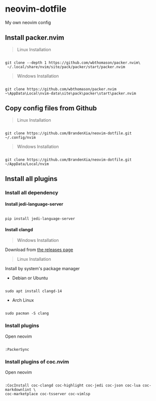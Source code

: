 # neovim-dotfile

My own neovim config

## Install packer.nvim

> Linux Installation

```shell

git clone --depth 1 https://github.com/wbthomason/packer.nvim\
 ~/.local/share/nvim/site/pack/packer/start/packer.nvim

```

> Windows Installation

```shell

git clone https://github.com/wbthomason/packer.nvim ~\AppData\Local\nvim-data\site\pack\packer\start\packer.nvim

```

## Copy config files from Github

> Linux Installation

```shell

git clone https://github.com/BrandenXia/neovim-dotfile.git ~/.config/nvim

```

> Windows Installation

```shell

git clone https://github.com/BrandenXia/neovim-dotfile.git ~/AppData/Local/nvim

```

## Install all plugins

### Install all dependency

#### Install jedi-language-server

```shell

pip install jedi-language-server

```

#### Install clangd

> Windows Installation

Download from [the releases page](https://releases.llvm.org/download.html)

> Linux Installation

Install by system's package manager

- Debian or Ubuntu

```shell

sudo apt install clangd-14

```

- Arch Linux

```shell

sudo pacman -S clang

```

### Install plugins

Open neovim

```vim

:PackerSync

```

### Install plugins of coc.nvim

Open neovim

```vim

:CocInstall coc-clangd coc-highlight coc-jedi coc-json coc-lua coc-markdownlint \
coc-marketplace coc-tsserver coc-vimlsp

```
